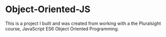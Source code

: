 # Object-Oriented-JS

This is a project I built and was created from working with a the Pluralsight course, JavaScript ES6 Object Oriented Programming. 
